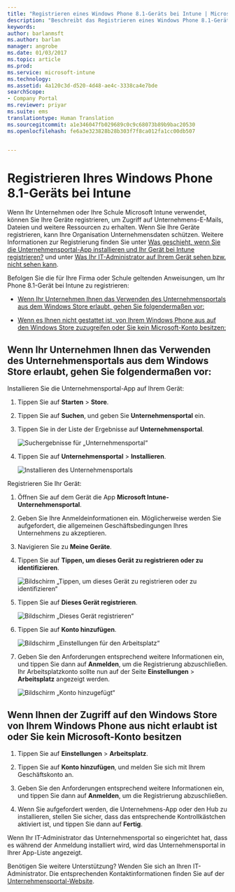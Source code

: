 ```yaml
---
title: "Registrieren eines Windows Phone 8.1-Geräts bei Intune | Microsoft-Dokumentation"
description: "Beschreibt das Registrieren eines Windows Phone 8.1-Geräts bei Intune."
keywords: 
author: barlanmsft
ms.author: barlan
manager: angrobe
ms.date: 01/03/2017
ms.topic: article
ms.prod: 
ms.service: microsoft-intune
ms.technology: 
ms.assetid: 4a120c3d-d520-4d48-ae4c-3338ca4e7bde
searchScope:
- Company Portal
ms.reviewer: priyar
ms.suite: ems
translationtype: Human Translation
ms.sourcegitcommit: a1e346047fb029689c0c9c68073b89b9bac20530
ms.openlocfilehash: fe6a3e323828b28b303f7f8ca012fa1cc00db507


---
```



# <a name="enroll-your-windows-phone-81-device-in-intune"></a>Registrieren Ihres Windows Phone 8.1-Geräts bei Intune

Wenn Ihr Unternehmen oder Ihre Schule Microsoft Intune verwendet, können Sie Ihre Geräte registrieren, um Zugriff auf Unternehmens-E-Mails, Dateien und weitere Ressourcen zu erhalten. Wenn Sie Ihre Geräte registrieren, kann Ihre Organisation Unternehmensdaten schützen. Weitere Informationen zur Registrierung finden Sie unter [Was geschieht, wenn Sie die Unternehmensportal-App installieren und Ihr Gerät bei Intune registrieren?](what-happens-if-you-install-the-company-portal-app-and-enroll-your-device-in-intune-windows.md) und unter [Was Ihr IT-Administrator auf Ihrem Gerät sehen bzw. nicht sehen kann](what-can-your-it-administrator-see-when-you-enroll-your-device-in-intune-windows.md).


Befolgen Sie die für Ihre Firma oder Schule geltenden Anweisungen, um Ihr Phone 8.1-Gerät bei Intune zu registrieren:

-   [Wenn Ihr Unternehmen Ihnen das Verwenden des Unternehmensportals aus dem Windows Store erlaubt, gehen Sie folgendermaßen vor:](#if-your-company-lets-you-use-the-company-portal-from-the-windows-store)

-   [Wenn es Ihnen nicht gestattet ist, von Ihrem Windows Phone aus auf den Windows Store zuzugreifen oder Sie kein Microsoft-Konto besitzen:](#if-you-are-not-allowed-to-access-the-windows-store-from-your-windows-phone-or-if-you-do-not-have-a-microsoft-account)

## <a name="if-your-company-lets-you-use-the-company-portal-from-the-windows-store"></a>Wenn Ihr Unternehmen Ihnen das Verwenden des Unternehmensportals aus dem Windows Store erlaubt, gehen Sie folgendermaßen vor:
Installieren Sie die Unternehmensportal-App auf Ihrem Gerät:

1.  Tippen Sie auf **Starten** &gt; **Store**.

2.  Tippen Sie auf **Suchen**, und geben Sie **Unternehmensportal** ein.

3.  Tippen Sie in der Liste der Ergebnisse auf **Unternehmensportal**.

    ![Suchergebnisse für „Unternehmensportal“](./media/WP81-1-CP-search-store-v2.png)

4.  Tippen Sie auf **Unternehmensportal** &gt; **Installieren**.

    ![Installieren des Unternehmensportals](./media/WP81-2-CP-install-v2.png)

Registrieren Sie Ihr Gerät:

1.  Öffnen Sie auf dem Gerät die App **Microsoft Intune-Unternehmensportal**.

2.  Geben Sie Ihre Anmeldeinformationen ein. Möglicherweise werden Sie aufgefordert, die allgemeinen Geschäftsbedingungen Ihres Unternehmens zu akzeptieren.

3.  Navigieren Sie zu **Meine Geräte**.

4.  Tippen Sie auf **Tippen, um dieses Gerät zu registrieren oder zu identifizieren**.

    ![Bildschirm „Tippen, um dieses Gerät zu registrieren oder zu identifizieren“](./media/WP81-enroll-1-swipe-my-devices.png)

5.  Tippen Sie auf **Dieses Gerät registrieren**.

    ![Bildschirm „Dieses Gerät registrieren“](./media/WP81-enroll-2-enroll-this-device.png)

6.  Tippen Sie auf **Konto hinzufügen**.

    ![Bildschirm „Einstellungen für den Arbeitsplatz“](./media/WP81-enroll-3-workplace-add-acct.png)

7.  Geben Sie den Anforderungen entsprechend weitere Informationen ein, und tippen Sie dann auf **Anmelden**, um die Registrierung abzuschließen. Ihr Arbeitsplatzkonto sollte nun auf der Seite **Einstellungen** &gt; **Arbeitsplatz** angezeigt werden.

    ![Bildschirm „Konto hinzugefügt“](./media/WP81-enroll-4-account-added.png)

## <a name="if-you-are-not-allowed-to-access-the-windows-store-from-your-windows-phone-or-if-you-do-not-have-a-microsoft-account"></a>Wenn Ihnen der Zugriff auf den Windows Store von Ihrem Windows Phone aus nicht erlaubt ist oder Sie kein Microsoft-Konto besitzen

1.  Tippen Sie auf **Einstellungen** &gt; **Arbeitsplatz**.

2.  Tippen Sie auf **Konto hinzufügen**, und melden Sie sich mit Ihrem Geschäftskonto an.

3.  Geben Sie den Anforderungen entsprechend weitere Informationen ein, und tippen Sie dann auf **Anmelden**, um die Registrierung abzuschließen.

4.  Wenn Sie aufgefordert werden, die Unternehmens-App oder den Hub zu installieren, stellen Sie sicher, dass das entsprechende Kontrollkästchen aktiviert ist, und tippen Sie dann auf **Fertig**.

Wenn Ihr IT-Administrator das Unternehmensportal so eingerichtet hat, dass es während der Anmeldung installiert wird, wird das Unternehmensportal in Ihrer App-Liste angezeigt.

Benötigen Sie weitere Unterstützung? Wenden Sie sich an Ihren IT-Administrator. Die entsprechenden Kontaktinformationen finden Sie auf der [Unternehmensportal-Website](http://portal.manage.microsoft.com).



<!--HONumber=Jan17_HO1-->



